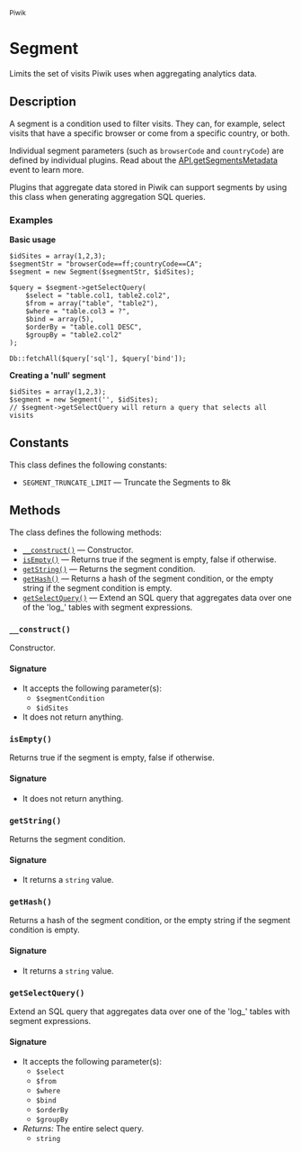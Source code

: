 <small>Piwik</small>

Segment
=======

Limits the set of visits Piwik uses when aggregating analytics data.

Description
-----------

A segment is a condition used to filter visits. They can, for example,
select visits that have a specific browser or come from a specific
country, or both.

Individual segment parameters (such as `browserCode` and `countryCode`)
are defined by individual plugins. Read about the [API.getSegmentsMetadata](#)
event to learn more.

Plugins that aggregate data stored in Piwik can support segments by
using this class when generating aggregation SQL queries.

### Examples

**Basic usage**

    $idSites = array(1,2,3);
    $segmentStr = "browserCode==ff;countryCode==CA";
    $segment = new Segment($segmentStr, $idSites);

    $query = $segment->getSelectQuery(
        $select = "table.col1, table2.col2",
        $from = array("table", "table2"),
        $where = "table.col3 = ?",
        $bind = array(5),
        $orderBy = "table.col1 DESC",
        $groupBy = "table2.col2"
    );
    
    Db::fetchAll($query['sql'], $query['bind']);

**Creating a 'null' segment**

    $idSites = array(1,2,3);
    $segment = new Segment('', $idSites);
    // $segment->getSelectQuery will return a query that selects all visits


Constants
---------

This class defines the following constants:

- `SEGMENT_TRUNCATE_LIMIT` &mdash; Truncate the Segments to 8k

Methods
-------

The class defines the following methods:

- [`__construct()`](#__construct) &mdash; Constructor.
- [`isEmpty()`](#isempty) &mdash; Returns true if the segment is empty, false if otherwise.
- [`getString()`](#getstring) &mdash; Returns the segment condition.
- [`getHash()`](#gethash) &mdash; Returns a hash of the segment condition, or the empty string if the segment condition is empty.
- [`getSelectQuery()`](#getselectquery) &mdash; Extend an SQL query that aggregates data over one of the 'log_' tables with segment expressions.

<a name="__construct" id="__construct"></a>
<a name="__construct" id="__construct"></a>
### `__construct()`

Constructor.

#### Signature

- It accepts the following parameter(s):
    - `$segmentCondition`
    - `$idSites`
- It does not return anything.

<a name="isempty" id="isempty"></a>
<a name="isEmpty" id="isEmpty"></a>
### `isEmpty()`

Returns true if the segment is empty, false if otherwise.

#### Signature

- It does not return anything.

<a name="getstring" id="getstring"></a>
<a name="getString" id="getString"></a>
### `getString()`

Returns the segment condition.

#### Signature

- It returns a `string` value.

<a name="gethash" id="gethash"></a>
<a name="getHash" id="getHash"></a>
### `getHash()`

Returns a hash of the segment condition, or the empty string if the segment condition is empty.

#### Signature

- It returns a `string` value.

<a name="getselectquery" id="getselectquery"></a>
<a name="getSelectQuery" id="getSelectQuery"></a>
### `getSelectQuery()`

Extend an SQL query that aggregates data over one of the 'log_' tables with segment expressions.

#### Signature

- It accepts the following parameter(s):
    - `$select`
    - `$from`
    - `$where`
    - `$bind`
    - `$orderBy`
    - `$groupBy`
- _Returns:_ The entire select query.
    - `string`


